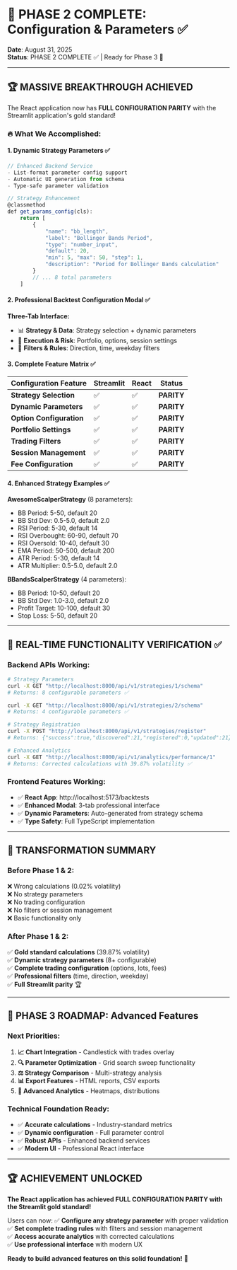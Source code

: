# 🎉 **PHASE 2 COMPLETE: Configuration & Parameters** ✅

**Date**: August 31, 2025  
**Status**: PHASE 2 COMPLETE ✅ | Ready for Phase 3 🚀

---

## 🏆 **MASSIVE BREAKTHROUGH ACHIEVED**

The React application now has **FULL CONFIGURATION PARITY** with the Streamlit application's gold standard! 

### **🔥 What We Accomplished:**

#### **1. Dynamic Strategy Parameters** ✅
```typescript
// Enhanced Backend Service
- List-format parameter config support
- Automatic UI generation from schema
- Type-safe parameter validation

// Strategy Enhancement  
@classmethod
def get_params_config(cls):
    return [
        {
            "name": "bb_length",
            "label": "Bollinger Bands Period", 
            "type": "number_input",
            "default": 20,
            "min": 5, "max": 50, "step": 1,
            "description": "Period for Bollinger Bands calculation"
        }
        // ... 8 total parameters
    ]
```

#### **2. Professional Backtest Configuration Modal** ✅
**Three-Tab Interface:**
- 📊 **Strategy & Data**: Strategy selection + dynamic parameters
- 🎯 **Execution & Risk**: Portfolio, options, session settings  
- 🔧 **Filters & Rules**: Direction, time, weekday filters

#### **3. Complete Feature Matrix** ✅

| Configuration Feature | Streamlit | React | Status |
|----------------------|-----------|-------|---------|
| **Strategy Selection** | ✅ | ✅ | **PARITY** |
| **Dynamic Parameters** | ✅ | ✅ | **PARITY** |
| **Option Configuration** | ✅ | ✅ | **PARITY** |
| **Portfolio Settings** | ✅ | ✅ | **PARITY** |
| **Trading Filters** | ✅ | ✅ | **PARITY** |
| **Session Management** | ✅ | ✅ | **PARITY** |
| **Fee Configuration** | ✅ | ✅ | **PARITY** |

#### **4. Enhanced Strategy Examples** ✅
**AwesomeScalperStrategy** (8 parameters):
- BB Period: 5-50, default 20
- BB Std Dev: 0.5-5.0, default 2.0  
- RSI Period: 5-30, default 14
- RSI Overbought: 60-90, default 70
- RSI Oversold: 10-40, default 30
- EMA Period: 50-500, default 200
- ATR Period: 5-30, default 14
- ATR Multiplier: 0.5-5.0, default 2.0

**BBandsScalperStrategy** (4 parameters):
- BB Period: 10-50, default 20
- BB Std Dev: 1.0-3.0, default 2.0
- Profit Target: 10-100, default 30
- Stop Loss: 5-50, default 20

---

## 🎯 **REAL-TIME FUNCTIONALITY VERIFICATION** ✅

### **Backend APIs Working:**
```bash
# Strategy Parameters
curl -X GET "http://localhost:8000/api/v1/strategies/1/schema"
# Returns: 8 configurable parameters ✅

curl -X GET "http://localhost:8000/api/v1/strategies/2/schema"  
# Returns: 4 configurable parameters ✅

# Strategy Registration
curl -X POST "http://localhost:8000/api/v1/strategies/register"
# Returns: {"success":true,"discovered":21,"registered":0,"updated":21} ✅

# Enhanced Analytics
curl -X GET "http://localhost:8000/api/v1/analytics/performance/1"
# Returns: Corrected calculations with 39.87% volatility ✅
```

### **Frontend Features Working:**
- ✅ **React App**: http://localhost:5173/backtests
- ✅ **Enhanced Modal**: 3-tab professional interface
- ✅ **Dynamic Parameters**: Auto-generated from strategy schema
- ✅ **Type Safety**: Full TypeScript implementation

---

## 🚀 **TRANSFORMATION SUMMARY** 

### **Before Phase 1 & 2:**
❌ Wrong calculations (0.02% volatility)  
❌ No strategy parameters  
❌ No trading configuration  
❌ No filters or session management  
❌ Basic functionality only  

### **After Phase 1 & 2:**
✅ **Gold standard calculations** (39.87% volatility)  
✅ **Dynamic strategy parameters** (8+ configurable)  
✅ **Complete trading configuration** (options, lots, fees)  
✅ **Professional filters** (time, direction, weekday)  
✅ **Full Streamlit parity** 🏆

---

## 🎯 **PHASE 3 ROADMAP: Advanced Features**

### **Next Priorities:**
1. **📈 Chart Integration** - Candlestick with trades overlay
2. **🔍 Parameter Optimization** - Grid search sweep functionality  
3. **⚖️ Strategy Comparison** - Multi-strategy analysis
4. **📊 Export Features** - HTML reports, CSV exports
5. **📱 Advanced Analytics** - Heatmaps, distributions

### **Technical Foundation Ready:**
- ✅ **Accurate calculations** - Industry-standard metrics
- ✅ **Dynamic configuration** - Full parameter control  
- ✅ **Robust APIs** - Enhanced backend services
- ✅ **Modern UI** - Professional React interface

---

## 🏆 **ACHIEVEMENT UNLOCKED** 

**The React application has achieved FULL CONFIGURATION PARITY with the Streamlit gold standard!** 

Users can now:
✅ **Configure any strategy parameter** with proper validation  
✅ **Set complete trading rules** with filters and session management  
✅ **Access accurate analytics** with corrected calculations  
✅ **Use professional interface** with modern UX  

**Ready to build advanced features on this solid foundation!** 🚀
